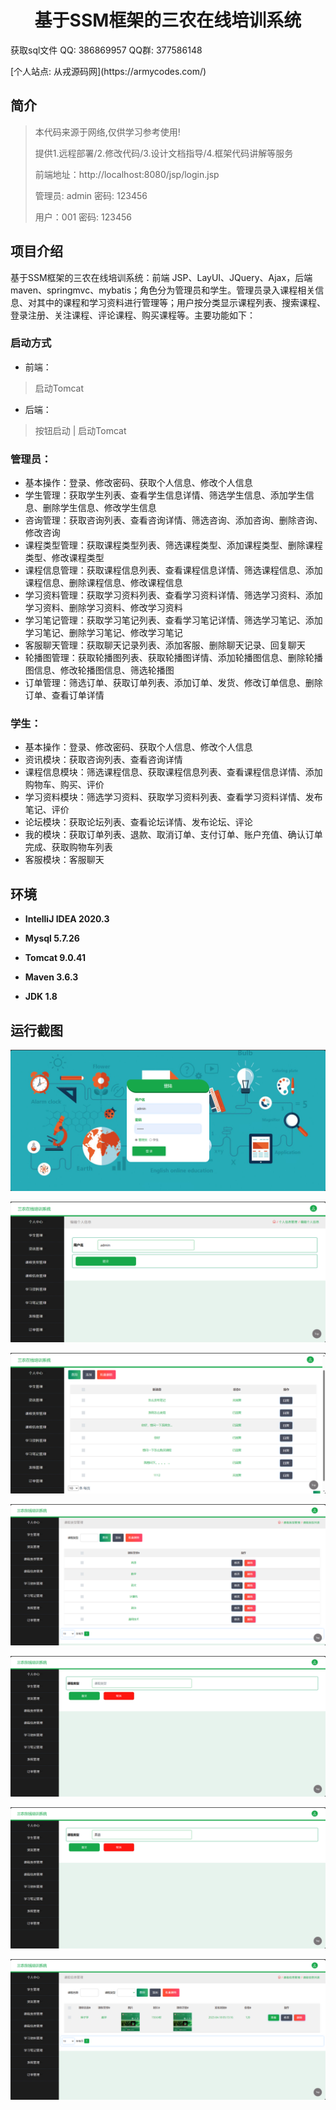 <p><h1 align="center">基于SSM框架的三农在线培训系统</h1></p>

<p> 获取sql文件 QQ: 386869957 QQ群: 377586148 </p>
<p> [个人站点: 从戎源码网](https://armycodes.com/)</p>

## 简介

> 本代码来源于网络,仅供学习参考使用!
>
> 提供1.远程部署/2.修改代码/3.设计文档指导/4.框架代码讲解等服务
>
> 前端地址：http://localhost:8080/jsp/login.jsp
> 
> 管理员: admin 密码: 123456
>
> 用户：001 密码: 123456
>

## 项目介绍

基于SSM框架的三农在线培训系统：前端 JSP、LayUI、JQuery、Ajax，后端 maven、springmvc、mybatis；角色分为管理员和学生。管理员录入课程相关信息、对其中的课程和学习资料进行管理等；用户按分类显示课程列表、搜索课程、登录注册、关注课程、评论课程、购买课程等。主要功能如下：

### 启动方式

- 前端：
> 启动Tomcat

- 后端：
> 按钮启动 | 启动Tomcat

### 管理员：

- 基本操作：登录、修改密码、获取个人信息、修改个人信息
- 学生管理：获取学生列表、查看学生信息详情、筛选学生信息、添加学生信息、删除学生信息、修改学生信息
- 咨询管理：获取咨询列表、查看咨询详情、筛选咨询、添加咨询、删除咨询、修改咨询
- 课程类型管理：获取课程类型列表、筛选课程类型、添加课程类型、删除课程类型、修改课程类型
- 课程信息管理：获取课程信息列表、查看课程信息详情、筛选课程信息、添加课程信息、删除课程信息、修改课程信息
- 学习资料管理：获取学习资料列表、查看学习资料详情、筛选学习资料、添加学习资料、删除学习资料、修改学习资料
- 学习笔记管理：获取学习笔记列表、查看学习笔记详情、筛选学习笔记、添加学习笔记、删除学习笔记、修改学习笔记
- 客服聊天管理：获取聊天记录列表、添加客服、删除聊天记录、回复聊天
- 轮播图管理：获取轮播图列表、获取轮播图详情、添加轮播图信息、删除轮播图信息、修改轮播图信息、筛选轮播图
- 订单管理：筛选订单、获取订单列表、添加订单、发货、修改订单信息、删除订单、查看订单详情

### 学生：

- 基本操作：登录、修改密码、获取个人信息、修改个人信息
- 资讯模块：获取咨询列表、查看咨询详情
- 课程信息模块：筛选课程信息、获取课程信息列表、查看课程信息详情、添加购物车、购买、评价
- 学习资料模块：筛选学习资料、获取学习资料列表、查看学习资料详情、发布笔记、评价
- 论坛模块：获取论坛列表、查看论坛详情、发布论坛、评论
- 我的模块：获取订单列表、退款、取消订单、支付订单、账户充值、确认订单完成、获取购物车列表
- 客服模块：客服聊天

## 环境

- <b>IntelliJ IDEA 2020.3</b>

- <b>Mysql 5.7.26</b>

- <b>Tomcat 9.0.41</b>

- <b>Maven 3.6.3</b>

- <b>JDK 1.8</b>

## 运行截图
![](screenshot/1.png)

![](screenshot/2.png)

![](screenshot/3.png)

![](screenshot/4.png)

![](screenshot/5.png)

![](screenshot/6.png)

![](screenshot/7.png)


